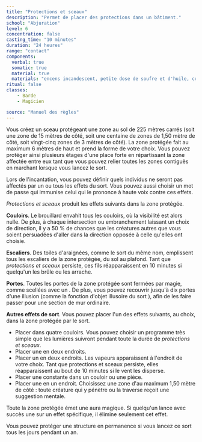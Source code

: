 ```yaml
---
title: "Protections et sceaux"
description: "Permet de placer des protections dans un bâtiment."
school: "Abjuration"
level: 6
concentration: false
casting_time: "10 minutes"
duration: "24 heures"
range: "contact"
components:
  verbal: true
  somatic: true
  material: true
  materials: "encens incandescent, petite dose de soufre et d'huile, cordelette avec des nœuds, petite dose de sang d'ombre des roches et petit sceptre en argent d'une valeur minimale de 10 po"
ritual: false
classes:
    - Barde
    - Magicien

source: "Manuel des règles"
---
```

Vous créez un sceau protégeant une zone au sol de 225 mètres carrés (soit une zone de 15 mètres de côté, soit une centaine de zones de 1,50 mètre de côté, soit vingt-cinq zones de 3 mètres de côté). La zone protégée fait au maximum 6 mètres de haut et prend la forme de votre choix. Vous pouvez protéger ainsi plusieurs étages d'une place forte en répartissant la zone affectée entre eux tant que vous pouvez relier toutes les zones contiguës en marchant lorsque vous lancez le sort.

Lors de l'incantation, vous pouvez définir quels individus ne seront pas affectés par un ou tous les effets du sort. Vous pouvez aussi choisir un mot de passe qui immunise celui qui le prononce à haute voix contre ces effets.

_Protections et sceaux_ produit les effets suivants dans la zone protégée.

**Couloirs**. Le brouillard envahit tous les couloirs, où la visibilité est alors nulle. De plus, à chaque intersection ou embranchement laissant un choix de direction, il y a 50 % de chances que les créatures autres que vous soient persuadées d'aller dans la direction opposée à celle qu'elles ont choisie.

**Escaliers**. Des toiles d'araignées, comme le sort du même nom, emplissent tous les escaliers de la zone protégée, du sol au plafond. Tant que _protections et sceaux_ persiste, ces fils réapparaissent en 10 minutes si quelqu'un les brûle ou les arrache.

**Portes**. Toutes les portes de la zone protégée sont fermées par magie, comme scellées avec un <ST s="verrou-magique"/>. De plus, vous pouvez recouvrir jusqu'à dix portes d'une illusion (comme la fonction d'objet illusoire du sort <ST s="illusion-mineure"/>), afin de les faire passer pour une section de mur ordinaire.

**Autres effets de sort**. Vous pouvez placer l'un des effets suivants, au choix, dans la zone protégée par le sort.
* Placer <ST s="lumieres-dansantes"/> dans quatre couloirs. Vous pouvez choisir un programme très simple que les lumières suivront pendant toute la durée de _protections et sceaux_.
* Placer une <ST s="bouche-magique"/> en deux endroits.
* Placer un <ST s="nuage-puant"/> en deux endroits. Les vapeurs apparaissent à l'endroit de votre choix. Tant que protections et sceaux persiste, elles réapparaissent au bout de 10 minutes si le vent les disperse.
* Placer une <ST s="bourrasque"/> constante dans un couloir ou une pièce.
* Placer une <ST s="suggestion"/> en un endroit. Choisissez une zone d'au maximum 1,50 mètre de côté : toute créature qui y pénètre ou la traverse reçoit une suggestion mentale.

Toute la zone protégée émet une aura magique. Si quelqu'un lance avec succès une <ST s="dissipation-de-la-magie"/> sur un effet spécifique, il élimine seulement cet effet.

Vous pouvez protéger une structure en permanence si vous lancez ce sort tous les jours pendant un an.
